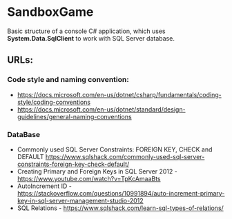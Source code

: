 # SandboxGame

Basic structure of a console C# application, which uses **System.Data.SqlClient** to work with SQL Server database. 

## URLs:
### Code style and naming convention:

- https://docs.microsoft.com/en-us/dotnet/csharp/fundamentals/coding-style/coding-conventions
- https://docs.microsoft.com/en-us/dotnet/standard/design-guidelines/general-naming-conventions

### DataBase
 - Commonly used SQL Server Constraints: FOREIGN KEY, CHECK and DEFAULT <https://www.sqlshack.com/commonly-used-sql-server-constraints-foreign-key-check-default/>
 - Creating Primary and Foreign Keys in SQL Server 2012 - <https://www.youtube.com/watch?v=TpKcAmaaBts>
 - AutoIncrement ID - <https://stackoverflow.com/questions/10991894/auto-increment-primary-key-in-sql-server-management-studio-2012>
 - SQL Relations - <https://www.sqlshack.com/learn-sql-types-of-relations/>
